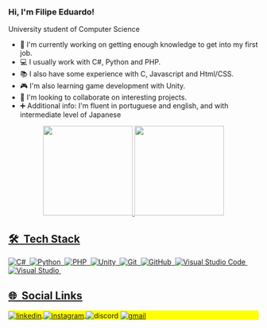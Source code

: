 ### Hi, I'm Filipe Eduardo!

University student of Computer Science

- 🔭 I'm currently working on getting enough knowledge to get into my first job.
- 💻 I usually work with C#, Python and PHP.
- 📚 I also have some experience with C, Javascript and Html/CSS.
- 🎮 I'm also learning game development with Unity.
- 🤝 I'm looking to collaborate on interesting projects.
- ➕ Additional info: I'm fluent in portuguese and english, and with intermediate level of Japanese
<!-- - 📫 Contact me: filipeeacosta@gmail.com or Discord: Filipeeac#1122 -->

<div align="center">
  <a href="https://github.com/Filipe-Eduardo-AC">
  <img height="180em" src="https://github-readme-stats-sigma-five.vercel.app/api?username=Filipe-Eduardo-AC&show_icons=true&theme=dark&include_all_commits=true&count_private=true"/>
  <img height="180em" src="[https://github-readme-stats-sigma-five.vercel.app/api/top-langs/?username=Filipe-Eduardo-AC&layout=compact&langs_count=5&theme=dark](https://github-readme-stats.vercel.app/api/top-langs/?username=Filipe-Eduardo-AC&layout=compact&langs_count=6&theme=dark&hide=TeX)"/>
</div>

## 🛠 &nbsp;Tech Stack

![C#](https://img.shields.io/badge/-C%23-05122A?style=flat&logo=csharp)&nbsp;
![Python](https://img.shields.io/badge/-Python-05122A?style=flat&logo=python)&nbsp;
![PHP](https://img.shields.io/badge/-PHP-05122A?style=flat&logo=PHP)&nbsp;
![Unity](https://img.shields.io/badge/-Unity-05122A?style=flat&logo=Unity)&nbsp;
![Git](https://img.shields.io/badge/-Git-05122A?style=flat&logo=git)&nbsp;
![GitHub](https://img.shields.io/badge/-GitHub-05122A?style=flat&logo=github)&nbsp;
![Visual Studio Code](https://img.shields.io/badge/-Visual%20Studio%20Code-05122A?style=flat&logo=visual-studio-code&logoColor=007ACC)&nbsp;
![Visual Studio](https://img.shields.io/badge/-Visual%20Studio-05122A?style=flat&logo=visual-studio&logoColor=6d4ea2)&nbsp;

## 🌐 &nbsp;Social Links

<p align="left" style="background:yellow">
<a href="https://www.linkedin.com/in/filipe-eduardo-ac/" target="_blank">
  <img align="center" src="https://img.shields.io/badge/-Filipe%20Eduardo-05122A?style=flat&logo=linkedin" alt="linkedin"/>
</a>
<a href="https://www.instagram.com/filipe__eduardo/" target="_blank">
 <img align="center" src="https://img.shields.io/badge/-filipe__eduardo-05122A?style=flat&logo=instagram" alt="instagram"/>
</a>
 <img align="center" src="https://img.shields.io/badge/-Filipeeac%231122-05122A?style=flat&logo=discord" alt="discord"/>
 <a href="https://mail.google.com/mail/u/0/?fs=1&tf=cm&source=mailto&to=filipeeacosta@gmail.com" target="_blank">
 <img align="center" src="https://img.shields.io/badge/-filipeeacosta@gmail.com-05122A?style=flat&logo=gmail" alt="gmail"/>
 </a>
</p>
